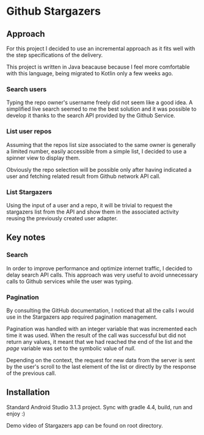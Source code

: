 # Github Stargazers

## Approach
For this project I decided to use an incremental approach as it fits well with the step specifications of the delivery.

This project is written in Java beacause because I feel more comfortable with this language, being migrated to Kotlin only a few weeks ago.

### Search users
Typing the repo owner's username freely did not seem like a good idea.
A simplified live search seemed to me the best solution and it was possible to develop it thanks to the search API provided by the Github Service.

### List user repos
Assuming that the repos list size associated to the same owner is generally a limited number, easily accessible from a simple list, I decided to use a spinner view to display them.

Obviously the repo selection will be possible only after having indicated a user and fetching related result from Github network API call.

### List Stargazers
Using the input of a user and a repo, it will be trivial to request the stargazers list from the API and show them in the associated activity reusing the previously created user adapter.

## Key notes

### Search
In order to improve performance and optimize internet traffic, I decided to delay search API calls.
This approach was very useful to avoid unnecessary calls to Github services while the user was typing.

### Pagination
By consulting the GitHub documentation, I noticed that all the calls I would use in the Stargazers app required pagination management.

Pagination was handled with an integer variable that was incremented each time it was used.
When the result of the call was successful but did not return any values, it meant that we had reached the end of the list and the *page* variable was set to the symbolic value of *null*.

Depending on the context, the request for new data from the server is sent by the user's scroll to the last element of the list or directly by the response of the previous call.

## Installation
Standard Android Studio 3.1.3 project.
Sync with gradle 4.4, build, run and enjoy :)

Demo video of Stargazers app can be found on root directory.
